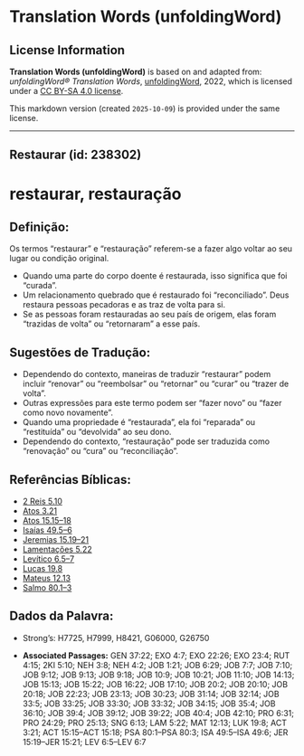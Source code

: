 # Translation Words (unfoldingWord)

## License Information

**Translation Words (unfoldingWord)** is based on and adapted from: _unfoldingWord® Translation Words_, [unfoldingWord](https://unfoldingword.org/utw), 2022, which is licensed under a [CC BY-SA 4.0 license](https://creativecommons.org/licenses/by-sa/4.0/legalcode.en).

This markdown version (created `2025-10-09`) is provided under the same license.



--------------------------------

## Restaurar (id: 238302)

restaurar, restauração
======================

Definição:
----------

Os termos “restaurar” e “restauração” referem\-se a fazer algo voltar ao seu lugar ou condição original.

* Quando uma parte do corpo doente é restaurada, isso significa que foi “curada”.
* Um relacionamento quebrado que é restaurado foi “reconciliado”. Deus restaura pessoas pecadoras e as traz de volta para si.
* Se as pessoas foram restauradas ao seu país de origem, elas foram “trazidas de volta” ou “retornaram” a esse país.

Sugestões de Tradução:
----------------------

* Dependendo do contexto, maneiras de traduzir “restaurar” podem incluir “renovar” ou “reembolsar” ou “retornar” ou “curar” ou “trazer de volta”.
* Outras expressões para este termo podem ser “fazer novo” ou “fazer como novo novamente”.
* Quando uma propriedade é “restaurada”, ela foi “reparada” ou “restituída” ou “devolvida” ao seu dono.
* Dependendo do contexto, “restauração” pode ser traduzida como “renovação” ou “cura” ou “reconciliação”.

Referências Bíblicas:
---------------------

* [2 Reis 5\.10](https://ref.ly/2Kgs5:10)
* [Atos 3\.21](https://ref.ly/Acts3:21)
* [Atos 15\.15–18](https://ref.ly/Acts15:15-Acts15:18)
* [Isaías 49\.5–6](https://ref.ly/Isa49:5-Isa49:6)
* [Jeremias 15\.19–21](https://ref.ly/Jer15:19-Jer15:21)
* [Lamentações 5\.22](https://ref.ly/Lam5:22)
* [Levítico 6\.5–7](https://ref.ly/Lev6:5-Lev6:7)
* [Lucas 19\.8](https://ref.ly/Luke19:8)
* [Mateus 12\.13](https://ref.ly/Matt12:13)
* [Salmo 80\.1–3](https://ref.ly/Ps80:1-Ps80:3)

Dados da Palavra:
-----------------

* Strong’s: H7725, H7999, H8421, G06000, G26750

* **Associated Passages:** GEN 37:22; EXO 4:7; EXO 22:26; EXO 23:4; RUT 4:15; 2KI 5:10; NEH 3:8; NEH 4:2; JOB 1:21; JOB 6:29; JOB 7:7; JOB 7:10; JOB 9:12; JOB 9:13; JOB 9:18; JOB 10:9; JOB 10:21; JOB 11:10; JOB 14:13; JOB 15:13; JOB 15:22; JOB 16:22; JOB 17:10; JOB 20:2; JOB 20:10; JOB 20:18; JOB 22:23; JOB 23:13; JOB 30:23; JOB 31:14; JOB 32:14; JOB 33:5; JOB 33:25; JOB 33:30; JOB 33:32; JOB 34:15; JOB 35:4; JOB 36:10; JOB 39:4; JOB 39:12; JOB 39:22; JOB 40:4; JOB 42:10; PRO 6:31; PRO 24:29; PRO 25:13; SNG 6:13; LAM 5:22; MAT 12:13; LUK 19:8; ACT 3:21; ACT 15:15–ACT 15:18; PSA 80:1–PSA 80:3; ISA 49:5–ISA 49:6; JER 15:19–JER 15:21; LEV 6:5–LEV 6:7

